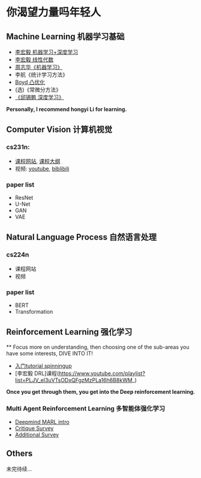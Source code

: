 # 你渴望力量吗年轻人

## Machine Learning 机器学习基础

- [李宏毅 机器学习+深度学习](https://www.youtube.com/playlist?list=PLJV_el3uVTsPy9oCRY30oBPNLCo89yu49)
- [李宏毅 线性代数](https://www.youtube.com/watch?v=uUrt8xgdMbs&list=PLJV_el3uVTsNmr39gwbyV-0KjULUsN7fW)
- [周志华《机器学习》](https://www.bilibili.com/video/BV1wx411o7CK?p=1)
- 李航《统计学习方法》
- [Boyd 凸优化](https://www.bilibili.com/video/BV1iW411U7GF?from=search&seid=3670242072718743569)
- (选)《常微分方法》
- [《邱锡鹏 深度学习》](https://github.com/nndl/nndl.github.io)

**Personally, I recommend hongyi Li for learning.**


## Computer Vision 计算机视觉

### cs231n: 

- [课程网站](http://cs231n.stanford.edu/), [课程大纲](http://cs231n.stanford.edu/syllabus.html)
- 视频: [youtube](https://www.youtube.com/watch?v=vT1JzLTH4G4&list=RDCMUCdKG2JnvPu6mY1NDXYFfN0g&start_radio=1&t=4), [biblibili](https://www.bilibili.com/video/BV1Dx411n7UE)

### paper list

- ResNet
- U-Net
- GAN
- VAE

## Natural Language Process 自然语言处理

### cs224n

- 课程网站
- 视频

### paper list

- BERT
- Transformation

## Reinforcement Learning 强化学习
** Focus more on understanding, then choosing one of the sub-areas you have some interests, DIVE INTO IT!

- [入门tutorial spinningup](https://spinningup.openai.com/en/latest/)
- [李宏毅 DRL]课程(https://www.youtube.com/playlist?list=PLJV_el3uVTsODxQFgzMzPLa16h6B8kWM_)

**Once you get through them, you get into the Deep reinforcement learning.**

### Multi Agent Reinforcement Learning 多智能体强化学习

- [Deepmind MARL intro](https://www.youtube.com/watch?v=rbZBBTLH32o)
- [Critique Survey](https://arxiv.org/pdf/1810.05587.pdf)
- [Additional Survey](https://arxiv.org/pdf/1812.11794.pdf)


## Others

未完待续...
